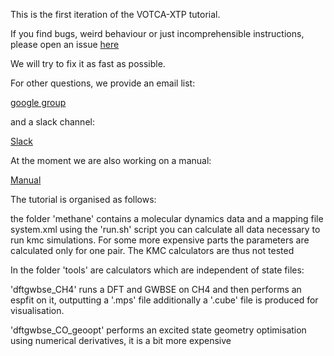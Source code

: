 This is the first iteration of the VOTCA-XTP tutorial. 

If you find bugs, weird behaviour or just incomprehensible instructions, please open an issue [here](https://github.com/votca/xtp-tutorials/issues)

We will try to fix it as fast as possible.

For other questions, we provide an email list:

[google group](https://groups.google.com/forum/?hl=de#!forum/votca-xtp)

and a slack channel:

[Slack](https://votca.slack.com/messages/C7XVBE9EG/?)

At the moment we are also working on a manual:

[Manual](http://doc.votca.org/xtp-manual.pdf)


The tutorial is organised as follows:

the folder 'methane' contains a molecular dynamics data and a mapping file system.xml
using the 'run.sh' script you can calculate all data necessary to run kmc simulations.
For some more expensive parts the parameters are calculated only for one pair.
The KMC calculators are thus not tested

In the folder 'tools' are calculators which are independent of state files:

'dftgwbse_CH4' runs a DFT and GWBSE on CH4 and then performs an espfit on it, outputting a '.mps' file
additionally a '.cube' file is produced for visualisation. 

'dftgwbse_CO_geoopt'  performs an excited state geometry optimisation using numerical derivatives, it is a bit more expensive







